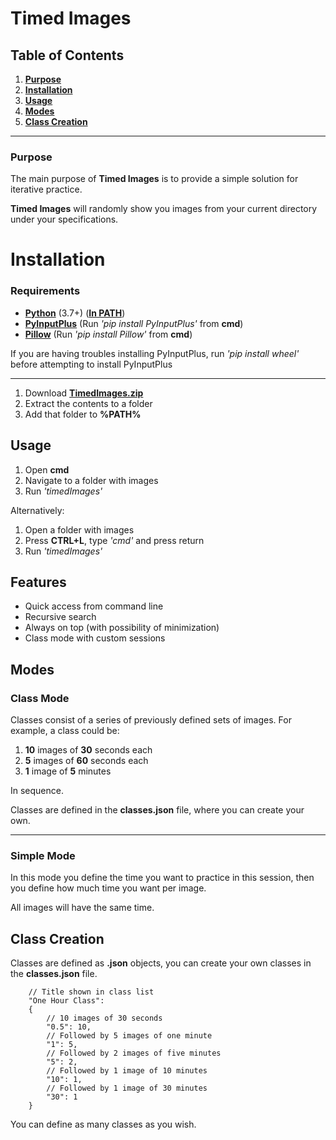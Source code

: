 # Timed Images

## Table of Contents
1. [**Purpose**](#purpose)
1. [**Installation**](#installation)
1. [**Usage**](#usage)
1. [**Modes**](#modes)
1. [**Class Creation**](#class-creation)
***

### Purpose
The main purpose of **Timed Images** is to provide a simple solution for iterative practice.

**Timed Images** will randomly show you images from your current directory under your specifications. 

# Installation
### Requirements
- [**Python**](https://www.python.org/) (3.7+) ([**In PATH**](https://www.google.com/search?q=how%20to%20add%20python%20to%20path))
- [**PyInputPlus**](https://pypi.org/project/PyInputPlus/) (Run *'pip install PyInputPlus'* from **cmd**)
- [**Pillow**](https://pypi.org/project/Pillow/) (Run *'pip install Pillow'* from **cmd**)

If you are having troubles installing PyInputPlus, run *'pip install wheel'* before attempting to install PyInputPlus
***
1. Download [**TimedImages.zip**](https://github.com/simonsanchezart/Timed-Images/raw/master/TimedImages.zip)
2. Extract the contents to a folder
3. Add that folder to **%PATH%**


## Usage
1. Open **cmd**
2. Navigate to a folder with images
3. Run *'timedImages'*

Alternatively:

1. Open a folder with images
2. Press **CTRL+L**, type *'cmd'* and press return
3. Run *'timedImages'*

## Features
- Quick access from command line
- Recursive search
- Always on top (with possibility of minimization)
- Class mode with custom sessions

## Modes
### Class Mode
Classes consist of a series of previously defined sets of images. For example, a class could be:

1. **10** images of **30** seconds each
1. **5** images of **60** seconds each
1. **1** image of **5** minutes

In sequence.

Classes are defined in the **classes.json** file, where you can create your own.
***

### Simple Mode
In this mode you define the time you want to practice in this session, then you define how much time you want per image.

All images will have the same time.

## Class Creation
Classes are defined as **.json** objects, you can create your own classes in the **classes.json** file.

        // Title shown in class list
        "One Hour Class": 
        {
            // 10 images of 30 seconds
            "0.5": 10,
            // Followed by 5 images of one minute
            "1": 5,
            // Followed by 2 images of five minutes
            "5": 2,
            // Followed by 1 image of 10 minutes
            "10": 1,
            // Followed by 1 image of 30 minutes
            "30": 1
        }

You can define as many classes as you wish.
